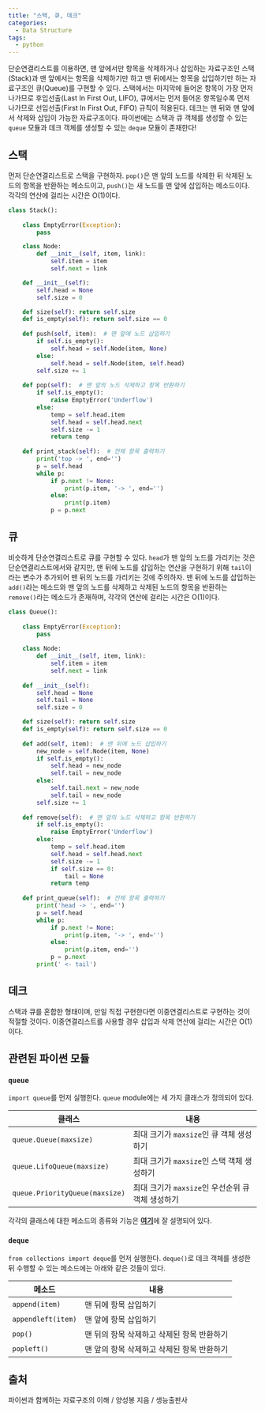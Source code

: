 ```yaml
---
title: "스택, 큐, 데크"
categories:
  - Data Structure
tags:
  - python
---
```


단순연결리스트를 이용하면, 맨 앞에서만 항목을 삭제하거나 삽입하는 자료구조인 스택(Stack)과 맨 앞에서는 항목을 삭제하기만 하고 맨 뒤에서는 항목을 삽입하기만 하는 자료구조인 큐(Queue)를 구현할 수 있다. 스택에서는 마지막에 들어온 항목이 가장 먼저 나가므로 후입선출(Last In First Out, LIFO), 큐에서는 먼저 들어온 항목일수록 먼저 나가므로 선입선출(First In First Out, FIFO) 규칙이 적용된다. 데크는 맨 뒤와 맨 앞에서 삭제와 삽입이 가능한 자료구조이다. 파이썬에는 스택과 큐 객체를 생성할 수 있는 `queue` 모듈과 데크 객체를 생성할 수 있는 `deque` 모듈이 존재한다!

## 스택 

먼저 단순연결리스트로 스택을 구현하자. `pop()`은 맨 앞의 노드를 삭제한 뒤 삭제된 노드의 항목을 반환하는 메소드이고, `push()`는 새 노드를 맨 앞에 삽입하는 메소드이다. 각각의 연산에 걸리는 시간은 O(1)이다. 

```python
class Stack():
    
    class EmptyError(Exception):
        pass

    class Node:
        def __init__(self, item, link):
            self.item = item
            self.next = link

    def __init__(self):
        self.head = None
        self.size = 0

    def size(self): return self.size
    def is_empty(self): return self.size == 0
    
    def push(self, item):  # 맨 앞에 노드 삽입하기
        if self.is_empty():
            self.head = self.Node(item, None)
        else:
            self.head = self.Node(item, self.head)
        self.size += 1
    
    def pop(self):  # 맨 앞의 노드 삭제하고 항목 반환하기
        if self.is_empty():
            raise EmptyError('Underflow')
        else:
            temp = self.head.item
            self.head = self.head.next
            self.size -= 1
            return temp
    
    def print_stack(self):  # 전체 항목 출력하기
        print('top -> ', end='')
        p = self.head
        while p:
            if p.next != None:
                print(p.item, '-> ', end='')
            else:
                print(p.item)
            p = p.next
```

## 큐

비슷하게 단순연결리스트로 큐를 구현할 수 있다. `head`가 맨 앞의 노드를 가리키는 것은 단순연결리스트에서와 같지만, 맨 뒤에 노드를 삽입하는 연산을 구현하기 위해 `tail`이라는 변수가 추가되어 맨 뒤의 노드를 가리키는 것에 주의하자. 맨 뒤에 노드를 삽입하는 `add()`라는 메소드와 맨 앞의 노드를 삭제하고 삭제된 노드의 항목을 반환하는 `remove()`라는 메소드가 존재하며, 각각의 연산에 걸리는 시간은 O(1)이다.

```python
class Queue():
    
    class EmptyError(Exception):
        pass
    
    class Node:
        def __init__(self, item, link):
            self.item = item
            self.next = link
    
    def __init__(self):
        self.head = None
        self.tail = None
        self.size = 0

    def size(self): return self.size
    def is_empty(self): return self.size == 0        
        
    def add(self, item):  # 맨 뒤에 노드 삽입하기
        new_node = self.Node(item, None)
        if self.is_empty():
            self.head = new_node
            self.tail = new_node
        else:
            self.tail.next = new_node
            self.tail = new_node
        self.size += 1
    
    def remove(self):  # 맨 앞의 노드 삭제하고 항목 반환하기
        if self.is_empty():
            raise EmptyError('Underflow')
        else:
            temp = self.head.item
            self.head = self.head.next
            self.size -= 1
            if self.size == 0:
                tail = None
            return temp
        
    def print_queue(self):  # 전체 항목 출력하기
        print('head -> ', end='')
        p = self.head
        while p:
            if p.next != None:
                print(p.item, '-> ', end='')
            else:
                print(p.item, end='')
            p = p.next
        print(' <- tail')
```

## 데크
스택과 큐를 혼합한 형태이며, 만일 직접 구현한다면 이중연결리스트로 구현하는 것이 적절할 것이다. 이중연결리스트를 사용할 경우 삽입과 삭제 연산에 걸리는 시간은 O(1)이다. 

## 관련된 파이썬 모듈

### `queue`

`import queue`를 먼저 실행한다. `queue` module에는 세 가지 클래스가 정의되어 있다. 

|클래스|내용|
|---|---|
|`queue.Queue(maxsize)`|최대 크기가 `maxsize`인 큐 객체 생성하기|
|`queue.LifoQueue(maxsize)`|최대 크기가 `maxsize`인 스택 객체 생성하기|
|`queue.PriorityQueue(maxsize)`|최대 크기가 `maxsize`인 우선순위 큐 객체 생성하기|

각각의 클래스에 대한 메소드의 종류와 기능은 [**여기**](https://docs.python.org/ko/3/library/asyncio-queue.html)에 잘 설명되어 있다.

### `deque`

`from collections import deque`를 먼저 실행한다. `deque()`로 데크 객체를 생성한 뒤 수행할 수 있는 메소드에는 아래와 같은 것들이 있다. 

|메소드|내용|
|---|---|
|`append(item)`|맨 뒤에 항목 삽입하기|
|`appendleft(item)`|맨 앞에 항목 삽입하기|
|`pop()`|맨 뒤의 항목 삭제하고 삭제된 항목 반환하기|
|`popleft()`|맨 앞의 항목 삭제하고 삭제된 항목 반환하기|

## 출처
파이썬과 함께하는 자료구조의 이해 / 양성봉 지음 / 생능출판사
